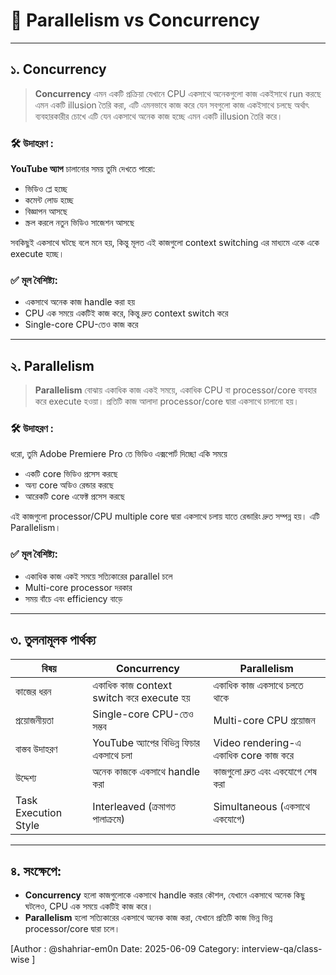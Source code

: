 # 🧠 Parallelism vs Concurrency  

---

## ১. Concurrency 

>**Concurrency** এমন একটি প্রক্রিয়া যেখানে CPU একসাথে অনেকগুলো কাজ একইসাথে run  করছে এমন একটি illusion তৈরি  করা, এটি  এমনভাবে কাজ করে যেন সবগুলো কাজ একইসাথে চলছে অর্থাৎ ব্যবহারকারীর চোখে এটি যেন একসাথে অনেক কাজ হচ্ছে এমন একটি illusion তৈরি করে। 

### 🛠 উদাহরণ  :
**YouTube অ্যাপ** চালানোর সময় তুমি দেখতে পারো:
- ভিডিও প্লে হচ্ছে
- কমেন্ট লোড হচ্ছে
- বিজ্ঞাপন আসছে
- স্ক্রল করলে নতুন ভিডিও সাজেশন আসছে

সবকিছুই একসাথে ঘটছে বলে মনে হয়, কিন্তু মূলত এই কাজগুলো context switching এর মাধ্যমে একে একে execute হচ্ছে।

### ✅ মূল বৈশিষ্ট্য:
- একসাথে অনেক কাজ handle করা হয়
- CPU এক সময়ে একটিই কাজ করে, কিন্তু দ্রুত context switch করে
- Single-core CPU-তেও কাজ করে

---

## ২. Parallelism 

>**Parallelism** বোঝায় একাধিক কাজ একই সময়ে, একাধিক CPU বা processor/core ব্যবহার করে execute হওয়া। প্রতিটি কাজ আলাদা processor/core দ্বারা একসাথে চালানো হয়।

### 🛠 উদাহরণ :
ধরো, তুমি Adobe Premiere Pro তে ভিডিও এক্সপোর্ট দিচ্ছো  একি সময়ে
- একটি core ভিডিও প্রসেস করছে
- অন্য core অডিও রেন্ডার করছে
- আরেকটি core এফেক্ট প্রসেস করছে

এই কাজগুলো processor/CPU multiple core দ্বারা একসাথে চলায় যাতে রেন্ডারিং দ্রুত সম্পন্ন হয়। এটি Parallelism।

### ✅ মূল বৈশিষ্ট্য:
- একাধিক কাজ একই সময়ে সত্যিকারের parallel চলে
- Multi-core processor দরকার
- সময় বাঁচে এবং efficiency বাড়ে

---

## ৩. তুলনামূলক পার্থক্য

| বিষয়                | Concurrency                               | Parallelism                              |
|----------------------|--------------------------------------------|-------------------------------------------|
| কাজের ধরন           | একাধিক কাজ context switch করে execute হয়  | একাধিক কাজ একসাথে চলতে থাকে              |
| প্রয়োজনীয়তা          | Single-core CPU-তেও সম্ভব                  | Multi-core CPU প্রয়োজন                    |
| বাস্তব উদাহরণ        | YouTube অ্যাপের বিভিন্ন ফিচার একসাথে চলা     | Video rendering-এ একাধিক core কাজ করে     |
| উদ্দেশ্য              | অনেক কাজকে একসাথে handle করা               | কাজগুলো দ্রুত এবং একযোগে শেষ  করা       |
| Task Execution Style | Interleaved (ক্রমাগত পালাক্রমে)           | Simultaneous (একসাথে একযোগে)              |

---

## ৪. সংক্ষেপে:

- **Concurrency** হলো কাজগুলোকে একসাথে handle করার কৌশল, যেখানে একসাথে অনেক কিছু ঘটলেও, CPU এক সময়ে একটিই কাজ করে।
- **Parallelism** হলো সত্যিকারের একসাথে অনেক কাজ করা, যেখানে প্রতিটি কাজ ভিন্ন ভিন্ন processor/core দ্বারা চলে।

[Author : @shahriar-em0n  Date: 2025-06-09 Category: interview-qa/class-wise ]